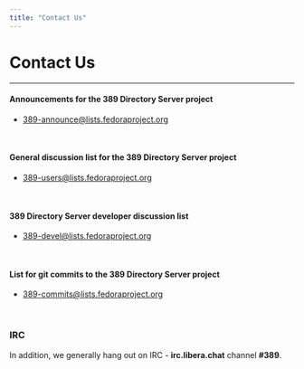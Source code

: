 ```yaml
---
title: "Contact Us"
---
```


# Contact Us
------------

#### Announcements for the 389 Directory Server project

- [389-announce@lists.fedoraproject.org](https://lists.fedoraproject.org/admin/lists/389-announce.lists.fedoraproject.org)

<br>

#### General discussion list for the 389 Directory Server project

- [389-users@lists.fedoraproject.org](https://lists.fedoraproject.org/admin/lists/389-users.lists.fedoraproject.org)

<br>

#### 389 Directory Server developer discussion list

- [389-devel@lists.fedoraproject.org](https://lists.fedoraproject.org/admin/lists/389-devel.lists.fedoraproject.org)
 
<br>
   
#### List for git commits to the 389 Directory Server project 

- [389-commits@lists.fedoraproject.org](https://lists.fedoraproject.org/admin/lists/389-commits.lists.fedoraproject.org)

<br>

### IRC

In addition, we generally hang out on IRC - **irc.libera.chat** channel **\#389**.
